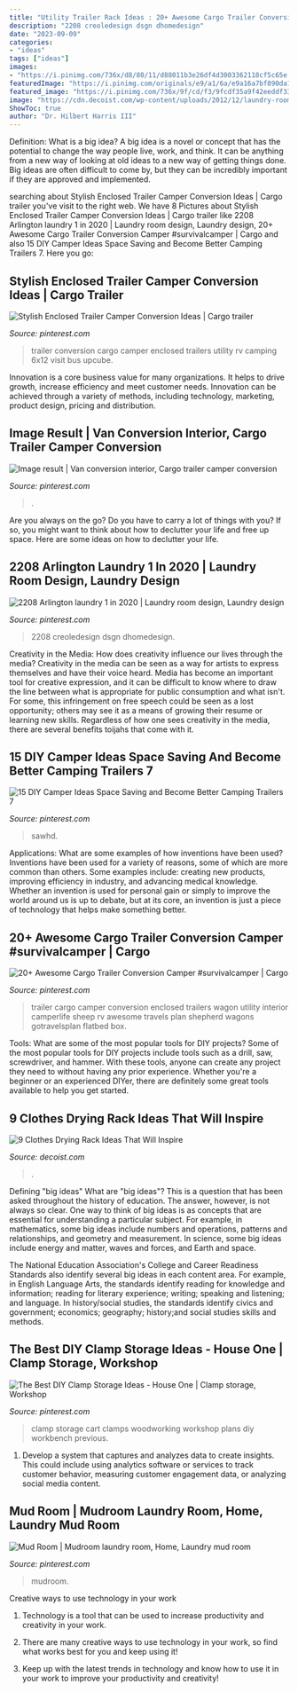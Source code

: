 ```yaml
---
title: "Utility Trailer Rack Ideas : 20+ Awesome Cargo Trailer Conversion Camper #survivalcamper"
description: "2208 creoledesign dsgn dhomedesign"
date: "2023-09-09"
categories:
- "ideas"
tags: ["ideas"]
images:
- "https://i.pinimg.com/736x/d8/80/11/d88011b3e26df4d3003362118cf5c65e.jpg"
featuredImage: "https://i.pinimg.com/originals/e9/a1/6a/e9a16a7bf890da1fa026172d7388d902.jpg"
featured_image: "https://i.pinimg.com/736x/9f/cd/f3/9fcdf35a9f42eeddf333d6f92b629a97.jpg"
image: "https://cdn.decoist.com/wp-content/uploads/2012/12/laundry-room-with-clothes-rack.jpg"
ShowToc: true
author: "Dr. Hilbert Harris III"
---
```



Definition: What is a big idea?
A big idea is a novel or concept that has the potential to change the way people live, work, and think. It can be anything from a new way of looking at old ideas to a new way of getting things done. Big ideas are often difficult to come by, but they can be incredibly important if they are approved and implemented.

	

		
searching about Stylish Enclosed Trailer Camper Conversion Ideas | Cargo trailer you've visit to the right web. We have 8 Pictures about Stylish Enclosed Trailer Camper Conversion Ideas | Cargo trailer like 2208 Arlington laundry 1 in 2020 | Laundry room design, Laundry design, 20+ Awesome Cargo Trailer Conversion Camper #survivalcamper | Cargo and also 15 DIY Camper Ideas Space Saving and Become Better Camping Trailers 7. Here you go:
		
    
## Stylish Enclosed Trailer Camper Conversion Ideas | Cargo Trailer

<img loading=lazy src="https://i.pinimg.com/736x/9f/cd/f3/9fcdf35a9f42eeddf333d6f92b629a97.jpg" onerror="this.onerror=null;this.src='https://tse3.mm.bing.net/th?id=OIP.qIaxqK6hlU4YCg-_zgRqagHaJ3&amp;pid=15.1';" alt="Stylish Enclosed Trailer Camper Conversion Ideas | Cargo trailer">

_Source: pinterest.com_

>trailer conversion cargo camper enclosed trailers utility rv camping 6x12 visit bus upcube. 

	

Innovation is a core business value for many organizations. It helps to drive growth, increase efficiency and meet customer needs. Innovation can be achieved through a variety of methods, including technology, marketing, product design, pricing and distribution.

    
## Image Result | Van Conversion Interior, Cargo Trailer Camper Conversion

<img loading=lazy src="https://i.pinimg.com/736x/d8/80/11/d88011b3e26df4d3003362118cf5c65e.jpg" onerror="this.onerror=null;this.src='https://tse3.mm.bing.net/th?id=OIP.M3SQerv3CalKu4K5LCACDQAAAA&amp;pid=15.1';" alt="Image result | Van conversion interior, Cargo trailer camper conversion">

_Source: pinterest.com_

>. 

	

Are you always on the go? Do you have to carry a lot of things with you? If so, you might want to think about how to declutter your life and free up space. Here are some ideas on how to declutter your life.

    
## 2208 Arlington Laundry 1 In 2020 | Laundry Room Design, Laundry Design

<img loading=lazy src="https://i.pinimg.com/originals/e9/a1/6a/e9a16a7bf890da1fa026172d7388d902.jpg" onerror="this.onerror=null;this.src='https://tse3.mm.bing.net/th?id=OIP.NeOkQxPbKJaRZZlTq-u4oQHaLG&amp;pid=15.1';" alt="2208 Arlington laundry 1 in 2020 | Laundry room design, Laundry design">

_Source: pinterest.com_

>2208 creoledesign dsgn dhomedesign. 

	

Creativity in the Media: How does creativity influence our lives through the media?
Creativity in the media can be seen as a way for artists to express themselves and have their voice heard. Media has become an important tool for creative expression, and it can be difficult to know where to draw the line between what is appropriate for public consumption and what isn't. For some, this infringement on free speech could be seen as a lost opportunity; others may see it as a means of growing their resume or learning new skills. Regardless of how one sees creativity in the media, there are several benefits toijahs that come with it.

    
## 15 DIY Camper Ideas Space Saving And Become Better Camping Trailers 7

<img loading=lazy src="https://i.pinimg.com/originals/84/5d/96/845d96438f097bfa26651abb6bef9f6e.jpg" onerror="this.onerror=null;this.src='https://tse4.mm.bing.net/th?id=OIP.m74kqanupy5ALgpk5iFZagHaLi&amp;pid=15.1';" alt="15 DIY Camper Ideas Space Saving and Become Better Camping Trailers 7">

_Source: pinterest.com_

>sawhd. 

	

Applications: What are some examples of how inventions have been used?
Inventions have been used for a variety of reasons, some of which are more common than others. Some examples include: creating new products, improving efficiency in industry, and advancing medical knowledge. Whether an invention is used for personal gain or simply to improve the world around us is up to debate, but at its core, an invention is just a piece of technology that helps make something better.

    
## 20+ Awesome Cargo Trailer Conversion Camper #survivalcamper | Cargo

<img loading=lazy src="https://i.pinimg.com/736x/cf/77/d6/cf77d6c53b1e4617d544bd959b78e364.jpg" onerror="this.onerror=null;this.src='https://tse4.mm.bing.net/th?id=OIP.vA6FqE8U65eYsCpFR3yTVQHaJ3&amp;pid=15.1';" alt="20+ Awesome Cargo Trailer Conversion Camper #survivalcamper | Cargo">

_Source: pinterest.com_

>trailer cargo camper conversion enclosed trailers wagon utility interior camperlife sheep rv awesome travels plan shepherd wagons gotravelsplan flatbed box. 

	

Tools: What are some of the most popular tools for DIY projects?
Some of the most popular tools for DIY projects include tools such as a drill, saw, screwdriver, and hammer. With these tools, anyone can create any project they need to without having any prior experience. Whether you're a beginner or an experienced DIYer, there are definitely some great tools available to help you get started.

    
## 9 Clothes Drying Rack Ideas That Will Inspire

<img loading=lazy src="https://cdn.decoist.com/wp-content/uploads/2012/12/laundry-room-with-clothes-rack.jpg" onerror="this.onerror=null;this.src='https://tse4.mm.bing.net/th?id=OIP.ca_ryy5QbQFj4HJnvN4sCwHaKh&amp;pid=15.1';" alt="9 Clothes Drying Rack Ideas That Will Inspire">

_Source: decoist.com_

>. 

	

Defining "big ideas"
What are "big ideas"? This is a question that has been asked throughout the history of education. The answer, however, is not always so clear.
One way to think of big ideas is as concepts that are essential for understanding a particular subject. For example, in mathematics, some big ideas include numbers and operations, patterns and relationships, and geometry and measurement. In science, some big ideas include energy and matter, waves and forces, and Earth and space.

The National Education Association's College and Career Readiness Standards also identify several big ideas in each content area. For example, in English Language Arts, the standards identify reading for knowledge and information; reading for literary experience; writing; speaking and listening; and language. In history/social studies, the standards identify civics and government; economics; geography; history;and social studies skills and methods.

    
## The Best DIY Clamp Storage Ideas - House One | Clamp Storage, Workshop

<img loading=lazy src="https://i.pinimg.com/736x/b0/63/de/b063de4b418843bb3fc1ca628e170356.jpg" onerror="this.onerror=null;this.src='https://tse3.mm.bing.net/th?id=OIP.Pzl5vpHQSygvvfvb4T6EcAHaF7&amp;pid=15.1';" alt="The Best DIY Clamp Storage Ideas - House One | Clamp storage, Workshop">

_Source: pinterest.com_

>clamp storage cart clamps woodworking workshop plans diy workbench previous. 

	

1. Develop a system that captures and analyzes data to create insights. This could include using analytics software or services to track customer behavior, measuring customer engagement data, or analyzing social media content. 

    
## Mud Room | Mudroom Laundry Room, Home, Laundry Mud Room

<img loading=lazy src="https://i.pinimg.com/736x/37/1a/e1/371ae1e131945659497cae1b926b1f96.jpg" onerror="this.onerror=null;this.src='https://tse2.mm.bing.net/th?id=OIP.rvsYWw1U_ElkPCnFBeSWXwHaLF&amp;pid=15.1';" alt="Mud Room | Mudroom laundry room, Home, Laundry mud room">

_Source: pinterest.com_

>mudroom. 

	

Creative ways to use technology in your work
1. Technology is a tool that can be used to increase productivity and creativity in your work.
2. There are many creative ways to use technology in your work, so find what works best for you and keep using it!

3. Keep up with the latest trends in technology and know how to use it in your work to improve your productivity and creativity!

